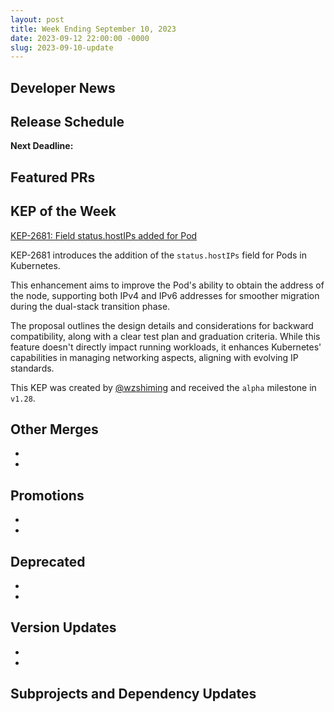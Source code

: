 ```yaml
---
layout: post
title: Week Ending September 10, 2023
date: 2023-09-12 22:00:00 -0000
slug: 2023-09-10-update
---
```


## Developer News


## Release Schedule

**Next Deadline:**


## Featured PRs


## KEP of the Week

[KEP-2681: Field status.hostIPs added for Pod](https://github.com/kubernetes/enhancements/tree/master/keps/sig-network/2681-pod-host-ip)

KEP-2681 introduces the addition of the `status.hostIPs` field for Pods in Kubernetes. 

This enhancement aims to improve the Pod's ability to obtain the address of the node, supporting both IPv4 and IPv6 addresses for smoother migration during the dual-stack transition phase. 

The proposal outlines the design details and considerations for backward compatibility, along with a clear test plan and graduation criteria. 
While this feature doesn't directly impact running workloads, it enhances Kubernetes' capabilities in managing networking aspects, aligning with evolving IP standards.

This KEP was created by [@wzshiming](https://github.com/wzshiming) and received the `alpha` milestone in `v1.28`.

## Other Merges
*
*


## Promotions
*
*


## Deprecated
*
*


## Version Updates
*
*

## Subprojects and Dependency Updates


